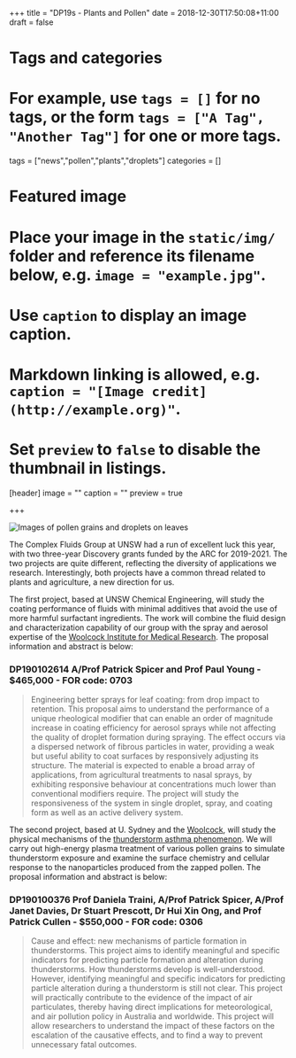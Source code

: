 +++
title = "DP19s - Plants and Pollen"
date = 2018-12-30T17:50:08+11:00
draft = false

# Tags and categories
# For example, use `tags = []` for no tags, or the form `tags = ["A Tag", "Another Tag"]` for one or more tags.
tags = ["news","pollen","plants","droplets"]
categories = []

# Featured image
# Place your image in the `static/img/` folder and reference its filename below, e.g. `image = "example.jpg"`.
# Use `caption` to display an image caption.
#   Markdown linking is allowed, e.g. `caption = "[Image credit](http://example.org)"`.
# Set `preview` to `false` to disable the thumbnail in listings.
[header]
image = ""
caption = ""
preview = true

+++

![Images of pollen grains and droplets on leaves](/img/dp19pics.png)

The Complex Fluids Group at UNSW had a run of excellent luck this year, with two three-year Discovery grants funded by the ARC for 2019-2021.
The two projects are quite different, reflecting the diversity of applications we research.
Interestingly, both projects have a common thread related to plants and agriculture, a new direction for us.

The first project, based at UNSW Chemical Engineering, will study the coating performance of fluids with minimal additives that avoid the use of more harmful surfactant ingredients.
The work will combine the fluid design and characterization capability of our group with the spray and aerosol expertise of the [Woolcock Institute for Medical Research](https://woolcock.org.au/).
The proposal information and abstract is below:

### DP190102614 A/Prof Patrick Spicer and Prof Paul Young - $465,000 - FOR code: 0703

> Engineering better sprays for leaf coating: from drop impact to retention. This proposal aims to understand the performance of a unique rheological modifier that can enable an order of magnitude increase in coating efficiency for aerosol sprays while not affecting the quality of droplet formation during spraying. The effect occurs via a dispersed network of fibrous particles in water, providing a weak but useful ability to coat surfaces by responsively adjusting its structure. The material is expected to enable a broad array of applications, from agricultural treatments to nasal sprays, by exhibiting responsive behaviour at concentrations much lower than conventional modifiers require. The project will study the responsiveness of the system in single droplet, spray, and coating form as well as an active delivery system. 

The second project, based at U. Sydney and the [Woolcock](https://woolcock.org.au/news-4/why-we-need-a-national-approach-to-thunderstorm-asthma?rq=thunderstorm), will study the physical mechanisms of the [thunderstorm asthma phenomenon](https://en.wikipedia.org/wiki/Thunderstorm_asthma).
We will carry out high-energy plasma treatment of various pollen grains to simulate thunderstorm exposure and examine the surface chemistry and cellular response to the nanoparticles produced from the zapped pollen.
The proposal information and abstract is below:

### DP190100376 Prof Daniela Traini, A/Prof Patrick Spicer, A/Prof Janet Davies, Dr Stuart Prescott, Dr Hui Xin Ong, and Prof Patrick Cullen - $550,000 - FOR code: 0306 

> Cause and effect: new mechanisms of particle formation in thunderstorms. This project aims to identify meaningful and specific indicators for predicting particle formation and alteration during thunderstorms. How thunderstorms develop is well-understood. However, identifying meaningful and specific indicators for predicting particle alteration during a thunderstorm is still not clear. This project will practically contribute to the evidence of the impact of air particulates, thereby having direct implications for meteorological, and air pollution policy in Australia and worldwide. This project will allow researchers to understand the impact of these factors on the escalation of the causative effects, and to find a way to prevent unnecessary fatal outcomes. 
